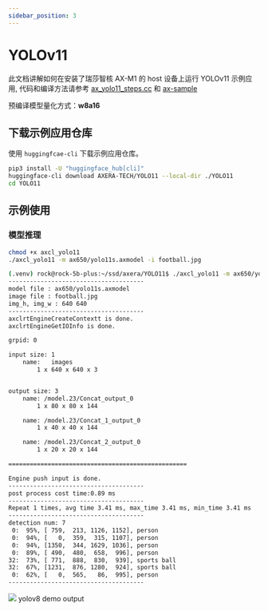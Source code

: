 ```yaml
---
sidebar_position: 3
---
```


# YOLOv11

此文档讲解如何在安装了瑞莎智核 AX-M1 的 host 设备上运行 YOLOv11 示例应用, 代码和编译方法请参考 [ax_yolo11_steps.cc](https://github.com/AXERA-TECH/axcl-samples/blob/main/examples/axcl/ax_yolo11_steps.cc) 和 [ax-sample](https://github.com/AXERA-TECH/axcl-samples)

预编译模型量化方式：**w8a16**

## 下载示例应用仓库

使用 `huggingfcae-cli` 下载示例应用仓库。

<NewCodeBlock tip="Host" type="Device">

```bash
pip3 install -U "huggingface_hub[cli]"
huggingface-cli download AXERA-TECH/YOLO11 --local-dir ./YOLO11
cd YOLO11
```

</NewCodeBlock>

## 示例使用

### 模型推理

<NewCodeBlock tip="Host" type="Device">

```bash
chmod +x axcl_yolo11
./axcl_yolo11 -m ax650/yolo11s.axmodel -i football.jpg
```

</NewCodeBlock>

```bash
(.venv) rock@rock-5b-plus:~/ssd/axera/YOLO11$ ./axcl_yolo11 -m ax650/yolo11s.axmodel -i football.jpg
--------------------------------------
model file : ax650/yolo11s.axmodel
image file : football.jpg
img_h, img_w : 640 640
--------------------------------------
axclrtEngineCreateContextt is done.
axclrtEngineGetIOInfo is done.

grpid: 0

input size: 1
    name:   images
        1 x 640 x 640 x 3


output size: 3
    name: /model.23/Concat_output_0
        1 x 80 x 80 x 144

    name: /model.23/Concat_1_output_0
        1 x 40 x 40 x 144

    name: /model.23/Concat_2_output_0
        1 x 20 x 20 x 144

==================================================

Engine push input is done.
--------------------------------------
post process cost time:0.89 ms
--------------------------------------
Repeat 1 times, avg time 3.41 ms, max_time 3.41 ms, min_time 3.41 ms
--------------------------------------
detection num: 7
 0:  95%, [ 759,  213, 1126, 1152], person
 0:  94%, [   0,  359,  315, 1107], person
 0:  94%, [1350,  344, 1629, 1036], person
 0:  89%, [ 490,  480,  658,  996], person
32:  73%, [ 771,  888,  830,  939], sports ball
32:  67%, [1231,  876, 1280,  924], sports ball
 0:  62%, [   0,  565,   86,  995], person
--------------------------------------

```

<div style={{textAlign: 'center'}}>
   <img src="/img/aicore-ax-m1/yolo11_out.webp"/>
   yolov8 demo output
</div>
